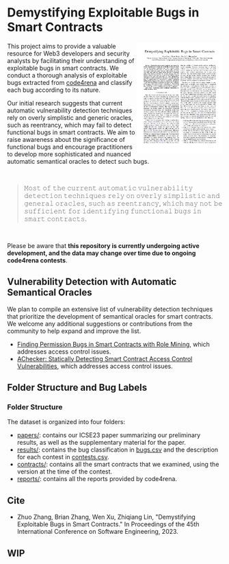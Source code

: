 # Demystifying Exploitable Bugs in Smart Contracts

<p>
<a href="papers/icse23.pdf"> <img title="" src="resources/paper.jpg" alt="loading-ag-167" align="right" width="200"></a>

This project aims to provide a valuable resource for Web3 developers and security analysts by facilitating their understanding of exploitable bugs in smart contracts. We conduct a thorough analysis of exploitable bugs extracted from [code4rena](https://code4rena.com/) and classify each bug according to its nature.

Our initial research suggests that current automatic vulnerability detection techniques rely on overly simplistic and generic oracles, such as reentrancy, which may fail to detect functional bugs in smart contracts. We aim to raise awareness about the significance of functional bugs and encourage practitioners to develop more sophisticated and nuanced automatic semantical oracles to detect such bugs.
</p>

<br>

> 𝙼𝚘𝚜𝚝 𝚘𝚏 𝚝𝚑𝚎 𝚌𝚞𝚛𝚛𝚎𝚗𝚝 𝚊𝚞𝚝𝚘𝚖𝚊𝚝𝚒𝚌 𝚟𝚞𝚕𝚗𝚎𝚛𝚊𝚋𝚒𝚕𝚒𝚝𝚢 𝚍𝚎𝚝𝚎𝚌𝚝𝚒𝚘𝚗 𝚝𝚎𝚌𝚑𝚗𝚒𝚚𝚞𝚎𝚜 𝚛𝚎𝚕𝚢 𝚘𝚗 𝚘𝚟𝚎𝚛𝚕𝚢 𝚜𝚒𝚖𝚙𝚕𝚒𝚜𝚝𝚒𝚌 𝚊𝚗𝚍 𝚐𝚎𝚗𝚎𝚛𝚊𝚕 𝚘𝚛𝚊𝚌𝚕𝚎𝚜, 𝚜𝚞𝚌𝚑 𝚊𝚜 𝚛𝚎𝚎𝚗𝚝𝚛𝚊𝚗𝚌𝚢, 𝚠𝚑𝚒𝚌𝚑 𝚖𝚊𝚢 𝚗𝚘𝚝 𝚋𝚎 𝚜𝚞𝚏𝚏𝚒𝚌𝚒𝚎𝚗𝚝 𝚏𝚘𝚛 𝚒𝚍𝚎𝚗𝚝𝚒𝚏𝚢𝚒𝚗𝚐 𝚏𝚞𝚗𝚌𝚝𝚒𝚘𝚗𝚊𝚕 𝚋𝚞𝚐𝚜 𝚒𝚗 𝚜𝚖𝚊𝚛𝚝 𝚌𝚘𝚗𝚝𝚛𝚊𝚌𝚝𝚜.

<br>

Please be aware that __this repository is currently undergoing active development, and the data may change over time due to ongoing code4rena contests__.

## Vulnerability Detection with Automatic Semantical Oracles

We plan to compile an extensive list of vulnerability detection techniques that prioritize the development of semantical oracles for smart contracts. We welcome any additional suggestions or contributions from the community to help expand and improve the list.


+ [Finding Permission Bugs in Smart Contracts with Role Mining](https://personal.ntu.edu.sg/yi_li/files/Liu2022FPB.pdf), which addresses access control issues.
+ [AChecker: Statically Detecting Smart Contract Access Control Vulnerabilities](https://people.ece.ubc.ca/mjulia/publications/ACheckerICSE2023.pdf), which addresses access control issues.

## Folder Structure and Bug Labels

### Folder Structure

The dataset is organized into four folders:

+ [papers/](papers/): contains our ICSE23 paper summarizing our preliminary results, as well as the supplementary material for the paper.
+ [results/](results/): contains the bug classification in [bugs.csv](results/bugs.csv) and the description for each contest in [contests.csv](results/contests.csv).
+ [contracts/](contracts/): contains all the smart contracts that we examined, using the version at the time of the contest.
+ [reports/](reports/): contains all the reports provided by code4rena.

## Cite

+ Zhuo Zhang, Brian Zhang, Wen Xu, Zhiqiang Lin, "Demystifying Exploitable Bugs in Smart Contracts." In Proceedings of the 45th International Conference on Software Engineering, 2023.


## WIP

